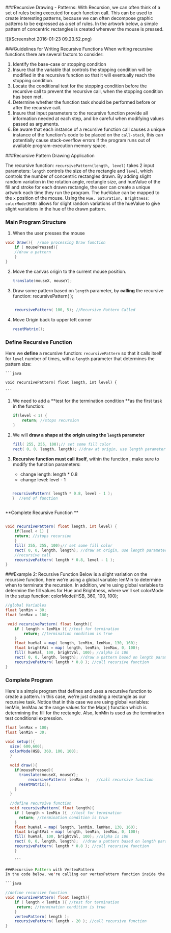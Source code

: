 ###Recursive Drawing - Patterns:
With Recursion, we can often think of a set of rules being executed for each function call. This can be used to create interesting patterns, because we can often decompose graphic patterns to be expressed as a set of rules.  In the artwork below, a simple pattern of concentric rectangles is created wherever the mouse is pressed. 

![](Screenshot 2016-01-23 09.23.52.png)

###Guidelines for Writing Recursive Functions
When writing recursive functions there are several factors to consider:

1. Identify the base-case or stopping condition
2. Insure that the variable that controls the stopping condition will be modified in the recursive function so that it will eventually reach the stopping condition.
3. Locate the conditional test for the stopping condition before the recursive call to prevent the recursive call, when the stopping condition has been met.
4. Determine whether the function task should be performed before or after the recursive call. 
5. Insure that input parameters to the recursive function provide all information needed at each step, and be careful when modifying values passed as arguments. 
6. Be aware that each instance of a recursive function call causes a unique instance of the function's code to be placed on the `call-stack`, this can potentially cause stack-overflow errors if the program runs out of available program-execution memory space.
    
    

###Recursive Pattern Drawing Application 

The recursive function: `recursivePattern(length, level)` takes 2 input parameters: `length` controls the size of the rectangle and `level`, which controls the number of concentric rectangles drawn.  By adding slight random variation in the rotation angle, rectangle size, and hueValue of the fill and stroke for each drawn rectangle, the user can create a unique artwork each time they run the program.  The hueValue can be mapped to the `x` position of the mouse.  Using the `Hue, Saturation, Brightness: colorMode(HSB)` allows for slight random variations of the hueValue to give slight variations in the hue of the drawn pattern.  

### Main Program Structure

1. When the user presses the mouse

```java
void Draw(){  //use processing Draw function
    if ( mousePressed){
    //draw a pattern 
    }
}
```

2. Move the canvas origin to the current mouse position. 
  
    ```java
    translate(mouseX, mouseY);
     ```

3. Draw some pattern based on ``length`` parameter, by **calling** the recursive function: recursivePattern( );
    
```java 
        
    recursivePattern( 100, 5); //Recursive Pattern Called 
```
       
4. Move Origin back to upper left corner
     ```java
    resetMatrix();
    ```

### Define Recursive Function
Here we **define** a recursive function: `recursivePattern` so that it calls itself for `level` number of times, with a `length` parameter that determines the pattern size:

    ```java
        
    void recursivePattern( float length, int level) {
    
    ```
        
1. We need to add a **test for the termination condition **as the first task in the function:     
        
    ```java
    if(level < 1) { 
        return; //stops recursion
    }
     ```
2.  We will **draw a shape at the origin using the ``length`` parameter**  
        
    ```java
    fill( 255, 255, 100);// set some fill color
    rect( 0, 0, length, length); //draw at origin, use length parameter
    ```
        
3. **Recursive function must call itself**, within the function , make sure to modify the function parameters:             

    -  change length:  length * 0.8  
    -  change level:  level - 1 
    
 

```java

   recursivePattern( length * 0.8, level - 1 );  
   }  //end of function
 

```


   
**Complete Recursive Function  ** 
 

```java

void recursivePattern( float length, int level) {
    if(level < 1) {
    return; //stops recursion
    }
    fill( 255, 255, 100);// set some fill color
    rect( 0, 0, length, length); //draw at origin, use length parameter
    //recursive call
    recursivePattern( length * 0.8, level - 1 );  
}
```
###Example 2:  Recursive Function
Below is a slight variation on the recursive function, here we're using a global variable: lenMin to determine when to terminate the recursion.  In addition, we're using global variables to determine the fill values for Hue and Brightness, where we'll set colorMode in the setup function:   colorMode(HSB, 360, 100, 100);


```java
//global Variables
float lenMin = 30;
float lenMax = 100;

 void recursivePattern( float length){
    if ( length < lenMin ){ //test for termination
        return; //termination condition is true
    }
    float hueVal = map( length, lenMin, lenMax, 130, 160);
    float brightVal = map( length, lenMin, lenMax, 0, 100);
    fill( hueVal, 100, brightVal, 100); //alpha is 100
    rect( 0, 0, length, length); //draw a pattern based on length parameter
    recursivePattern( length * 0.8 ); //call recursive function
}  
```

                            
                
### Complete Program
Here's a simple program that defines and uses a recursive function to create a pattern. In this case, we're just creating a rectangle as our recursive task. Notice that in this case we are using global variables: lenMin, lenMax as the range values for the Map( ) function which is determining the fill for the rectangle.  Also, lenMin is used as the termination test conditional expression.

```java
float lenMax = 100;
float lenMin = 30;

void setup(){
  size( 600,600);
  colorMode(HSB, 360, 100, 100); 
  }
  
  void draw(){
    if(mousePressed){
      translate(mouseX, mouseY); 
          recursivePattern( lenMax );   //call recursive function
      resetMatrix();
    }
  }
  
  //define recursive function
  void recursivePattern( float length){
    if ( length < lenMin ){  //test for termination
      return; //termination condition is true
    }
    float hueVal = map( length, lenMin, lenMax, 130, 160);
    float brightVal = map( length, lenMin, lenMax, 0, 100); 
    fill( hueVal, 100, brightVal, 100); //alpha is 100 
    rect( 0, 0, length, length);  //draw a pattern based on length parameter - Replace this with a call to your vertexPattern( length ) function
    recursivePattern( length * 0.8 ); //call recursive function
    }
    
    ```

###Recursive Pattern with VertexPattern
In the code below, we're calling our vertexPattern function inside the recursivePattern, so the color logic will need to be moved to inside our vertexPattern function.  Each time we call recursivePattern, we have reduced the size of the length parameter.

```java

//define recursive function
void recursivePattern( float length){
    if ( length < lenMin ){ //test for termination
     return; //termination condition is true
    }
    vertexPattern( length );
    recursivePattern( length - 20 ); //call recursive function
}
```

